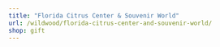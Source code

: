 ```yaml
---
title: "Florida Citrus Center & Souvenir World"
url: /wildwood/florida-citrus-center-and-souvenir-world/
shop: gift
---
```

